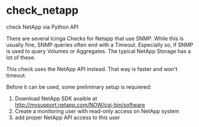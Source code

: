 # check_netapp
check NetApp via Python API

There are several Icinga Checks for Netapp that use SNMP.
While this is usually fine, SNMP queries often end with a Timeout.
Especially so, if SNMP is used to query Volumes or Aggregates.
The typical NetApp Storage has a lot of these.

This check uses the NetApp API instead.
That way is faster and won't timeout.

Before it can be used, some preliminary setup is requiered:

1) Download NetApp SDK avaible at http://mysupport.netapp.com/NOW/cgi-bin/software
2) Create a monitoring user with read-only access on NetApp system
3) add proper NetApp API access to this user


